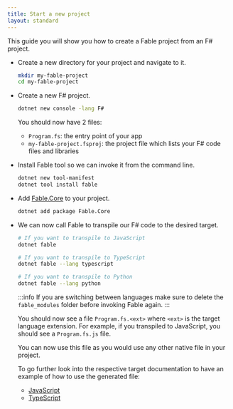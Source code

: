 ```yaml
---
title: Start a new project
layout: standard
---
```


This guide you will show you how to create a Fable project from an F# project.

<ul class="textual-steps">

<li>

Create a new directory for your project and navigate to it.

```bash
mkdir my-fable-project
cd my-fable-project
```

</li>

<li>

Create a new F# project.

```bash
dotnet new console -lang F#
```

You should now have 2 files:

- `Program.fs`: the entry point of your app
- `my-fable-project.fsproj`: the project file which lists your F# code files and libraries

</li>

<li>

Install Fable tool so we can invoke it from the command line.

```bash
dotnet new tool-manifest
dotnet tool install fable
```

</li>

<li>

Add [Fable.Core](https://fable.io/packages/#/package/Fable.Core) to your project.

```bash
dotnet add package Fable.Core
```

</li>


<li>

We can now call Fable to transpile our F# code to the desired target.

```bash
# If you want to transpile to JavaScript
dotnet fable

# If you want to transpile to TypeScript
dotnet fable --lang typescript

# If you want to transpile to Python
dotnet fable --lang python
```
:::info
If you are switching between languages make sure to delete the `fable_modules` folder before invoking Fable again.
:::

You should now see a file `Program.fs.<ext>` where `<ext>` is the target language extension. For example, if you transpiled to JavaScript, you should see a `Program.fs.js` file.

You can now use this file as you would use any other native file in your project.

To go further look into the respective target documentation to have an example of how to use the generated file:

- [JavaScript](/docs/getting-started/javascript.html)
- [TypeScript](/docs/getting-started/typescript.html)
<!-- - [Dart](/docs/getting-started/dart.html)
- [Python](/docs/getting-started/python.html)
- [Rust](/docs/getting-started/rust.html)
- [PHP](/docs/getting-started/php.html) -->

</li>

</ul>
